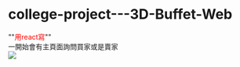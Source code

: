 # college-project---3D-Buffet-Web
""<font color=#FF0000>用react寫</font>""  
一開始會有主頁面詢問買家或是賣家  
<img src="buffet1.png" />
